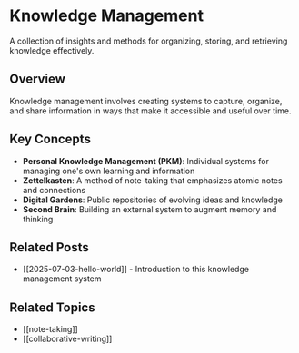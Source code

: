 # Knowledge Management

A collection of insights and methods for organizing, storing, and retrieving knowledge effectively.

## Overview

Knowledge management involves creating systems to capture, organize, and share information in ways that make it accessible and useful over time.

## Key Concepts

- **Personal Knowledge Management (PKM)**: Individual systems for managing one's own learning and information
- **Zettelkasten**: A method of note-taking that emphasizes atomic notes and connections
- **Digital Gardens**: Public repositories of evolving ideas and knowledge
- **Second Brain**: Building an external system to augment memory and thinking

## Related Posts

- [[2025-07-03-hello-world]] - Introduction to this knowledge management system

## Related Topics

- [[note-taking]]
- [[collaborative-writing]]